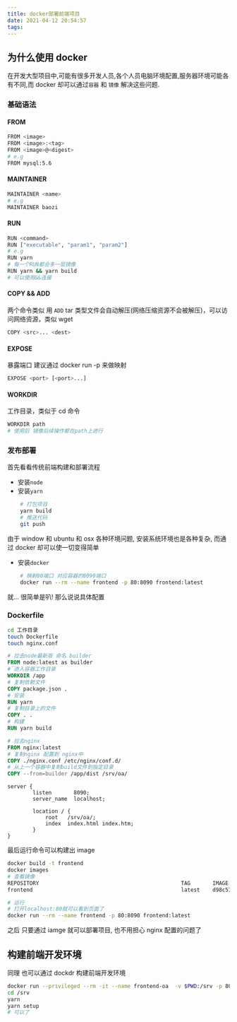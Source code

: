 ```yaml
---
title: docker部署前端项目
date: 2021-04-12 20:54:57
tags:
---
```


## 为什么使用 docker

在开发大型项目中,可能有很多开发人员,各个人员电脑环境配置,服务器环境可能各有不同,而 docker 却可以通过`容器` 和 `镜像` 解决这些问题.

### 基础语法

#### FROM

```bash
FROM <image>
FROM <image>:<tag>
FROM <image>@<digest>
# e.g
FROM mysql:5.6
```

#### MAINTAINER

```bash
MAINTAINER <name>
# e.g
MAINTAINER baozi
```

#### RUN

```bash
RUN <command>
RUN ["executable", "param1", "param2"]
# e.g
RUN yarn
# 每一个RUN都会多一层镜像
RUN yarn && yarn build
# 可以使用&&连接
```

#### COPY && ADD

两个命令类似
用 `ADD` tar 类型文件会自动解压(网络压缩资源不会被解压)，可以访问网络资源，类似 wget

```bash
COPY <src>... <dest>
```

#### EXPOSE

暴露端口 建议通过 docker run -p 来做映射

```bash
EXPOSE <port> [<port>...]
```

#### WORKDIR

工作目录，类似于 cd 命令

```bash
WORKDIR path
# 使用后 镜像后续操作都在path上进行
```

### 发布部署

首先看看传统前端构建和部署流程

- 安装`node`
- 安装`yarn`

```bash
    # 打包项目
    yarn build
    # 推送代码
    git push
```

由于 window 和 ubuntu 和 osx 各种环境问题, 安装系统环境也是各种复杂, 而通过 docker 却可以使一切变得简单

- 安装`docker`

```bash
    # 映射80端口 对应容器的8090端口
    docker run --rm --name frontend -p 80:8090 frontend:latest
```

就... 很简单是叭!
那么说说具体配置

### Dockerfile

```bash
cd 工作目录
touch Dockerfile
touch nginx.conf
```

```Dockerfile
# 拉去node最新版 命名 builder
FROM node:latest as builder
# 进入容器工作目录
WORKDIR /app
# 复制依赖文件
COPY package.json .
# 安装
RUN yarn
# 复制目录上的文件
COPY . .
# 构建
RUN yarn build

# 拉去nginx
FROM nginx:latest
# 复制nginx 配置到 nginx中
COPY ./nginx.conf /etc/nginx/conf.d/
# 从上一个容器中复制build文件到指定目录
COPY --from=builder /app/dist /srv/oa/

```

```nginx
server {
        listen       8090;
        server_name  localhost;

        location / {
            root   /srv/oa/;
            index  index.html index.htm;
        }
}
```

最后运行命令可以构建出 image

```bash
docker build -t frontend
docker images
# 查看镜像
REPOSITORY                                             TAG       IMAGE ID       CREATED          SIZE
frontend                                               latest    d98c577bda75   33 minutes ago   140MB

# 运行
# 打开localhost:80就可以看到页面了
docker run --rm --name frontend -p 80:8090 frontend:latest
```

之后 只要通过 iamge 就可以部署项目, 也不用担心 nginx 配置的问题了

## 构建前端开发环境

同理 也可以通过 dockdr 构建前端开发环境

```bash
docker run --privileged --rm -it --name frontend-oa  -v $PWD:/srv -p 8001:8001 node /bin/bash
cd /srv
yarn
yarn setup
# 可以了
```
